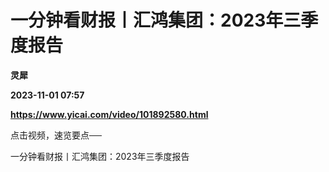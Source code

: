 # 一分钟看财报丨汇鸿集团：2023年三季度报告
**灵犀**

**2023-11-01 07:57**

**https://www.yicai.com/video/101892580.html**

点击视频，速览要点──

一分钟看财报丨汇鸿集团：2023年三季度报告